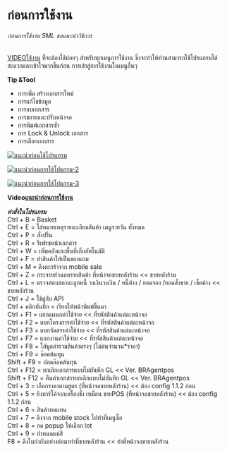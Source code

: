 # ก่อนการใช้งาน

###### ก่อนการใช้งาน SML ขอแนะนำวิธิการ
[VIDEOใช้งาน](https://youtu.be/xuuTUjubGJ4) ที่จะต้องใช้บ่อยๆ
สำหรับทุกเมนูการใช้งาน
ซึ่งจะทำให้ท่านสามารถใช้โปรแกรมได้สะดวกและเข้าใจมากขึ้นก่อน
การเข้าสู่การใช้งานในเมนูอื่นๆ

**Tip &Tool**

  * การเพิ่ม สร้างเอกสารใหม่
  * การแก้ไขข้อมูล
  * การลบเอกสาร
  * การขยายและปรับหน้าจอ
  * การพิมพ์เอกสารซ้ำ
  * การ Lock & Unlock เอกสาร
  * การเลือกเอกสาร



[![แนะนำก่อนใช้โปรแกรม](/images/แนะนำก่อนใช้โปรแกรม.jpg)](/images/แนะนำก่อนใช้โปรแกรม.jpg)

[![แนะนำก่อนการใช้โปแกรม-2](/images/แนะนำก่อนการใช้โปแกรม-2.jpg)](/images/แนะนำก่อนการใช้โปแกรม-2.jpg)

[![แนะนำก่อนการใช้โปแกรม-3](/images/แนะนำก่อนการใช้โปแกรม-3.jpg)](/images/แนะนำก่อนการใช้โปแกรม-3.jpg)



**Video[แนะนำก่อนการใช้งาน ](https://youtu.be/xuuTUjubGJ4)**

*****คำสั่งในโปรแกรม*****  
Ctrl + B = Basket  
Ctrl + E = ใส่หมายเหตุรายละเอียดสินค้า เมนูรายวัน ทั้งหมด  
Ctrl + P = สั่งปริ้น  
Ctrl + R = รีเฟรชหน้าเอกสาร  
Ctrl + W = เพิ่มคลังและพื้นที่เก็บอัตโนมัติ  
Ctrl + F = ทำสินค้าให้เป็นของแถม  
Ctrl + M = ดึงตะกร้าจาก mobile sale  
Ctrl + Z = กระจายส่วนลดรายสินค้า ที่หน้าจอขายหลังร้าน << ขายหลังร้าน  
Ctrl + L = ตรวจสอบสถานะลูกหนี้ วงเงินวงเงิน / หนี้ค้าง / ยอดจอง /ยอดสั่งขาย /
เช็คค้าง << ขายหลังร้าน  
Ctrl + J = ใช้คู่กับ API  
Ctrl + คลิกบันทึก = เรียกให้หน้าพิมพ์ขึ้นมา  
Ctrl + F1 = แยกแผนกค่าใช้จ่าย << ที่รหัสสินค้าแต่ละหน้าจอ  
Ctrl + F2 = แยกโครงการค่าใช้จ่าย << ที่รหัสสินค้าแต่ละหน้าจอ  
Ctrl + F3 = แยกจัดสรรค่าใช้จ่าย << ที่รหัสสินค้าแต่ละหน้าจอ  
Ctrl + F7 = แยกงานค่าใช้จ่าย << ที่รหัสสินค้าแต่ละหน้าจอ  
Ctrl + F8 = ใส่มูลค่ารวมสินค้าตรงๆ (ไม่สนจำนวน*ราคา)  
Ctrl + F9 = ล๊อคต้นทุน  
Shift + F9 = ปลดล๊อคต้นทุน  
Ctrl + F12 = ยกเลิกเอกสารแบบไม่บันทึก GL << Ver. BRAgentpos  
Shift + F12 = คืนค่าเอกสารยกเลิกแบบไม่บันทึก GL << Ver. BRAgentpos  
Ctrl + 3 = เลือกราคาตามสูตร (ที่หน้าจอขายหลังร้าน) << ต้อง config 1.1.2 ก่อน  
Ctrl + 5 = ยิงบาร์โค้จากเครื่องชั่ง เหมือน ขายPOS (ที่หน้าจอขายหลังร้าน) <<
ต้อง config 1.1.2 ก่อน  
Ctrl + 6 = สินค้าทดแทน  
Ctrl + 7 = ดึงจาก mobile stock ไปทำที่เมนูซื้อ  
Ctrl + 8 = กด popup ให้เลือก lot  
Ctrl + 9 = กำหนดแม่สี  
F8 = ดึงใบกำกับอย่างย่อมาทำที่ขายหลังร้าน << ทำที่หน้าจอขายหลังร้าน

